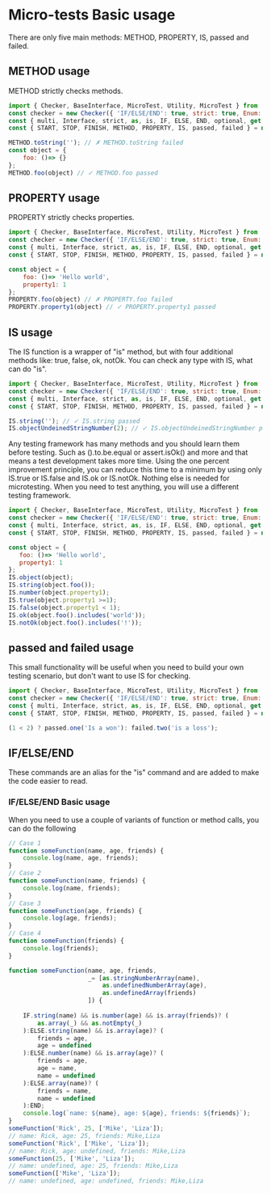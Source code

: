 # Micro-tests Basic usage
There are only five main methods: METHOD, PROPERTY, IS, passed and failed.

## METHOD usage
METHOD strictly checks methods.
```javascript
import { Checker, BaseInterface, MicroTest, Utility, MicroTest } from '@pro-script/as-is';
const checker = new Checker({ 'IF/ELSE/END': true, strict: true, Enum: true, utility: true});
const { multi, Interface, strict, as, is, IF, ELSE, END, optional, get }  = checker;
const { START, STOP, FINISH, METHOD, PROPERTY, IS, passed, failed } = new MicroTest({ is, as });

METHOD.toString(''); // ✗ METHOD.toString failed
const object = {
    foo: ()=> {}
};
METHOD.foo(object) // ✓ METHOD.foo passed
```
## PROPERTY usage
PROPERTY strictly checks properties.
```javascript
import { Checker, BaseInterface, MicroTest, Utility, MicroTest } from '@pro-script/as-is';
const checker = new Checker({ 'IF/ELSE/END': true, strict: true, Enum: true, utility: true});
const { multi, Interface, strict, as, is, IF, ELSE, END, optional, get }  = checker;
const { START, STOP, FINISH, METHOD, PROPERTY, IS, passed, failed } = new MicroTest({ is, as });

const object = {
    foo: ()=> 'Hello world',
    property1: 1
};
PROPERTY.foo(object) // ✗ PROPERTY.foo failed
PROPERTY.property1(object) // ✓ PROPERTY.property1 passed
```
## IS usage
The IS function is a wrapper of "is" method, but with four additional methods like: true, false, ok, notOk. You can check any type with IS, what can do "is".
```javascript
import { Checker, BaseInterface, MicroTest, Utility, MicroTest } from '@pro-script/as-is';
const checker = new Checker({ 'IF/ELSE/END': true, strict: true, Enum: true, utility: true});
const { multi, Interface, strict, as, is, IF, ELSE, END, optional, get }  = checker;
const { START, STOP, FINISH, METHOD, PROPERTY, IS, passed, failed } = new MicroTest({ is, as });

IS.string(''); // ✓ IS.string passed
IS.objectUndeinedStringNumber(2); // ✓ IS.objectUndeinedStringNumber passed
```
Any testing framework has many methods and you should learn them before testing. Such as ().to.be.equal or assert.isOk() and more and that means a test development takes more time.
Using the one percent improvement principle, you can reduce this time to a minimum by using only IS.true or IS.false and IS.ok or IS.notOk. Nothing else is needed for microtesting. When you need to test anything, you will use a different testing framework.
```javascript
import { Checker, BaseInterface, MicroTest, Utility, MicroTest } from '@pro-script/as-is';
const checker = new Checker({ 'IF/ELSE/END': true, strict: true, Enum: true, utility: true});
const { multi, Interface, strict, as, is, IF, ELSE, END, optional, get }  = checker;
const { START, STOP, FINISH, METHOD, PROPERTY, IS, passed, failed } = new MicroTest({ is, as });

const object = {
   foo: ()=> 'Hello world',
   property1: 1
};
IS.object(object);
IS.string(object.foo());
IS.number(object.property1);
IS.true(object.property1 >=1);
IS.false(object.property1 < 1);
IS.ok(object.foo().includes('world'));
IS.notOk(object.foo().includes('!'));
```
## passed and failed usage
This small functionality will be useful when you need to build your own testing scenario, but don't want to use IS for checking.
```javascript
import { Checker, BaseInterface, MicroTest, Utility, MicroTest } from '@pro-script/as-is';
const checker = new Checker({ 'IF/ELSE/END': true, strict: true, Enum: true, utility: true});
const { multi, Interface, strict, as, is, IF, ELSE, END, optional, get }  = checker;
const { START, STOP, FINISH, METHOD, PROPERTY, IS, passed, failed } = new MicroTest({ is, as });

(1 < 2) ? passed.one('Is a won'): failed.two('is a loss');
```
## IF/ELSE/END
These commands are an alias for the "is" command and are added to make the code easier to read.
### IF/ELSE/END Basic usage
When you need to use a couple of variants of function or method calls, you can do the following
```javascript
// Case 1
function someFunction(name, age, friends) {
    console.log(name, age, friends);
}
// Case 2
function someFunction(name, friends) {
    console.log(name, friends);
}
// Case 3
function someFunction(age, friends) {
    console.log(age, friends);
}
// Case 4
function someFunction(friends) {
    console.log(friends);
}

function someFunction(name, age, friends,
                      _= [as.stringNumberArray(name),
                          as.undefinedNumberArray(age),
                          as.undefinedArray(friends)
                      ]) {
    
    IF.string(name) && is.number(age) && is.array(friends)? (
        as.array(_) && as.notEmpty(_)
    ):ELSE.string(name) && is.array(age)? (
        friends = age, 
        age = undefined
    ):ELSE.number(name) && is.array(age)? (
        friends = age,
        age = name,
        name = undefined
    ):ELSE.array(name)? (
        friends = name,
        name = undefined
    ):END;
    console.log(`name: ${name}, age: ${age}, friends: ${friends}`);
}
someFunction('Rick', 25, ['Mike', 'Liza']);
// name: Rick, age: 25, friends: Mike,Liza
someFunction('Rick', ['Mike', 'Liza']);
// name: Rick, age: undefined, friends: Mike,Liza
someFunction(25, ['Mike', 'Liza']);
// name: undefined, age: 25, friends: Mike,Liza
someFunction(['Mike', 'Liza']);
// name: undefined, age: undefined, friends: Mike,Liza


```
